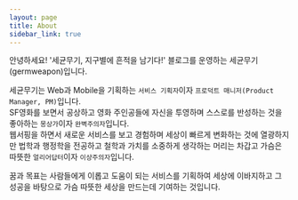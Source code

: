 ```yaml
---
layout: page
title: About
sidebar_link: true
---
```


안녕하세요!
'세균무기, 지구별에 흔적을 남기다!' 블로그를 운영하는 세균무기(germweapon)입니다.

세균무기는 Web과 Mobile을 기획하는 `서비스 기획자`이자 `프로덕트 매니저(Product Manager, PM)`입니다.<br/>
SF영화를 보면서 공상하고 영화 주인공들에 자신을 투영하며 스스로를 반성하는 것을 좋아하는 `몽상가`이자 `완벽주의자`입니다.<br/>
웹서핑을 하면서 새로운 서비스를 보고 경험하며 세상이 빠르게 변화하는 것에 열광하지만 법학과 행정학을 전공하고 철학과 가치를 소중하게 생각하는 머리는 차갑고 가슴은 따뜻한 `얼리어답터`이자 `이상주의자`입니다.

꿈과 목표는 사람들에게 이롭고 도움이 되는 서비스를 기획하여 세상에 이바지하고 그 성공을 바탕으로 가슴 따뜻한 세상을 만드는데 기여하는 것입니다.

